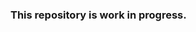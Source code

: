 ### This repository is work in progress. 

<!---

Soon:

- Fully tested release with compiled device adapter for MM 1.4 and 2-gamma
- Python / Java / LabView code
- Documentation


# MicroFPGA

MicroFPGA is intended as an electronic platform controlling a custom microscope. It is based on hobby [FPGA](https://en.wikipedia.org/wiki/Field-programmable_gate_array "Wikipedia")s (Field-Programmable Gate Array) from [Alchitry](https://alchitry.com/collections/all). It is compatible with [Micro-manager](https://micro-manager.org/ "Micro-manager website")  thanks to a custom device adapter. 

# Why using a FPGA?

As opposed to most microcontrollers (such as the Arduino), FPGAs can carry on multiple tasks in parallel due to their architecture. While the Arduino is a great solution for simple tasks, it is rapidly overwhelmed when required to process signals rapidly. A good example for such a task - and the original motivation for MicroFPGA - is to pulse in the microsecond range several lasers in a synchronous way. This can be achieved easily for one laser by an Arduino DUE, but becomes impossible with several lasers or requires multiple Arduino boards and synchronization signals. A FPGA can achive this task for many lasers without effort. Finally, Alchitry FPGAs are only slightly more expensive than Arduinos, making it an excellent choice for affordable integrated electronics in experimental set-ups. 

# What can MicroFPGA do?

By design, MicroFPGA  offers out of the box several control signals useful in microscopy:

|          Signal          |                           Details                            |              Use examples               |
| :----------------------: | :----------------------------------------------------------: | :-------------------------------------: |
| Laser triggering (Au/Cu) | Using a camera read-out signal, multiple lasers can be triggered by a TTL (On/Off, pulsing with us resolution, follow the camera) |            Laser triggering             |
|       TTL (Au/Cu)        |                        On/Off signal                         |              Flip-mirrors               |
|      Servos (Au/Cu)      |                   1 ms - 2 ms servo signal                   |     Filter-wheel, moveable elements     |
|       PWM (Au/Cu)        |                            0-100%                            | With a low-pass circuit: AOM %, laser % |
|   Analog read-out (Au)   |                  8 analog read-out channels                  |            Sensor read-outs             |

# Micro-manager

[Micro-manager](https://micro-manager.org/ "Micro-manager website") is an open-source microscope control software, with a large set of compatible commercial devices. The communication with each device is done through a so-called device adapter. MicroFPGA device adapter offers the possibility to load the desired number of each signal controller (LaserTrigger, TTL, Servo, PWM, AnalogReadOut) in the software. 

The device adapter needs to be compiled for a specific version of Micro-manager.

:warning: Make sure to input the correct voltage ranges to the FPGAs (e.g.: max 3.3 V for the camera signal and 1.8 V for the analog pins). :warning:

MicroFPGA was written by Joran Deschamps, EMBL (2020), and was developped on [Alchitry Labs](https://alchitry.com/pages/alchitry-labs).

--->